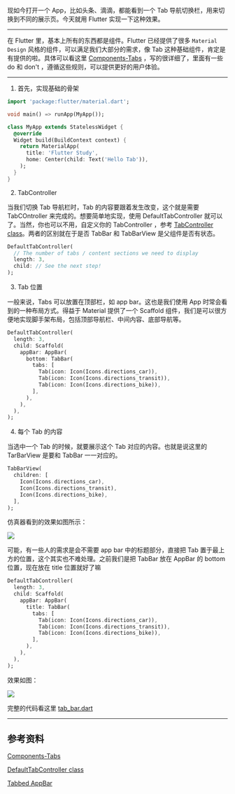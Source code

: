 现如今打开一个 App，比如头条、滴滴，都能看到一个 Tab 导航切换栏，用来切换到不同的展示页。今天就用 Flutter 实现一下这种效果。

---

在 Flutter 里，基本上所有的东西都是组件。Flutter 已经提供了很多 `Material Design` 风格的组件，可以满足我们大部分的需求，像 Tab 这种基础组件，肯定是有提供的啦。具体可以看这里 [Components-Tabs](https://material.io/design/components/tabs.html#theming) ，写的很详细了，里面有一些 do 和 don't ，遵循这些规则，可以提供更好的用户体验。

---

1. 首先，实现基础的骨架

```dart
import 'package:flutter/material.dart';

void main() => runApp(MyApp());

class MyApp extends StatelessWidget {
  @override
  Widget build(BuildContext context) {
    return MaterialApp(
      title: 'Flutter Study',
      home: Center(child: Text('Hello Tab')),
    );
  }
}
```

2. TabController

当我们切换 Tab 导航栏时，Tab 的内容要跟着发生改变，这个就是需要 TabCOntroller 来完成的。想要简单地实现，使用 DefaultTabController 就可以了。当然，你也可以不用，自定义你的 TabController ，参考 [TabController class](https://docs.flutter.io/flutter/material/TabController-class.html)。两者的区别就在于是否 TabBar 和 TabBarView 是父组件是否有状态。

```dart
DefaultTabController(
  // The number of tabs / content sections we need to display
  length: 3,
  child: // See the next step!
);
```

3. Tab 位置

一般来说，Tabs 可以放置在顶部栏，如 app bar。这也是我们使用 App 时常会看到的一种布局方式。得益于 Material 提供了一个 Scaffold 组件，我们是可以很方便地实现脚手架布局，包括顶部导航栏、中间内容、底部导航等。

```dart
DefaultTabController(
  length: 3,
  child: Scaffold(
    appBar: AppBar(
      bottom: TabBar(
        tabs: [
          Tab(icon: Icon(Icons.directions_car)),
          Tab(icon: Icon(Icons.directions_transit)),
          Tab(icon: Icon(Icons.directions_bike)),
        ],
      ),
    ),
  ),
);
```

4. 每个 Tab 的内容

当选中一个 Tab 的时候，就要展示这个 Tab 对应的内容。也就是说这里的 TarBarView 是要和 TabBar 一一对应的。

```dart
TabBarView(
  children: [
    Icon(Icons.directions_car),
    Icon(Icons.directions_transit),
    Icon(Icons.directions_bike),
  ],
);

```
仿真器看到的效果如图所示：

![](../images/tab_bar/1.jpg)

可能，有一些人的需求是会不需要 app bar 中的标题部分，直接把 Tab 置于最上方的位置，这个其实也不难处理。之前我们是把 TabBar 放在 AppBar 的 bottom 位置，现在放在 title 位置就好了嘛
```dart
DefaultTabController(
  length: 3,
  child: Scaffold(
    appBar: AppBar(
      title: TabBar(
        tabs: [
          Tab(icon: Icon(Icons.directions_car)),
          Tab(icon: Icon(Icons.directions_transit)),
          Tab(icon: Icon(Icons.directions_bike)),
        ],
      ),
    ),
  ),
);
```
效果如图：

![](../images/tab_bar/2.jpg)

完整的代码看这里 [tab_bar.dart](../code/tab_bar.dart)

---
## 参考资料

[Components-Tabs](https://material.io/design/components/tabs.html#theming)

[DefaultTabController class](https://docs.flutter.io/flutter/material/DefaultTabController-class.html)

[Tabbed AppBar](https://flutter.io/docs/catalog/samples/tabbed-app-bar)

